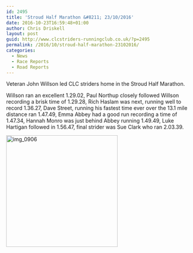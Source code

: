 ```yaml
---
id: 2495
title: 'Stroud Half Marathon &#8211; 23/10/2016'
date: 2016-10-23T16:59:48+01:00
author: Chris Driskell
layout: post
guid: http://www.clcstriders-runningclub.co.uk/?p=2495
permalink: /2016/10/stroud-half-marathon-23102016/
categories:
  - News
  - Race Reports
  - Road Reports
---
```

Veteran John Willson led CLC striders home in the Stroud Half Marathon.

Willson ran an excellent 1.29.02, Paul Northup closely followed Willson recording a brisk time of 1.29.28, Rich Haslam was next, running well to record 1.36.27, Dave Street, running his fastest time ever over the 13.1 mile distance ran 1.47.49, Emma Abbey had a good run recording a time of 1.47.34, Hannah Monro was just behind Abbey running 1.49.49, Luke Hartigan followed in 1.56.47, final strider was Sue Clark who ran 2.03.39.

[<img class="alignnone size-medium wp-image-2496" src="http://www.clcstriders-runningclub.co.uk/wplive/wp-content/uploads/2016/10/IMG_0906-e1477238358101-300x300.jpg" alt="img_0906" width="300" height="300" srcset="http://www.clcstriders-runningclub.co.uk/wplive/wp-content/uploads/2016/10/IMG_0906-e1477238358101-300x300.jpg 300w, http://www.clcstriders-runningclub.co.uk/wplive/wp-content/uploads/2016/10/IMG_0906-e1477238358101-150x150.jpg 150w, http://www.clcstriders-runningclub.co.uk/wplive/wp-content/uploads/2016/10/IMG_0906-e1477238358101.jpg 640w" sizes="(max-width: 300px) 100vw, 300px" />](http://www.clcstriders-runningclub.co.uk/wplive/wp-content/uploads/2016/10/IMG_0906-e1477238358101.jpg)